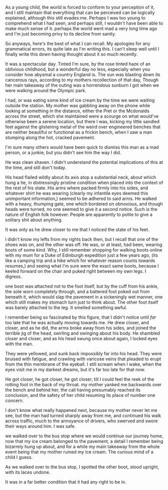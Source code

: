 As a young child, the world is forced to conform to your perception of it, and I still maintain that everything that can be perceived can be logically explained, although this still evades me. Perhaps I was too young to comprehend what I had seen, and perhaps still, I wouldn't have been able to make much sense of it. perhaps the world went mad a very long time ago and I'm just becoming privy to its decline from sanity.

So anyways, here's the best of what I can recall. My apologies for any grammatical errors, its quite late as I'm writing this. I can't sleep well until I finally write this down having thought about it so much recently.

It was a spectacular day. Tinted I'm sure, by the rose tinted haze of an oblivious childhood, but a wonderful day no less, especially when you consider how abysmal a country England is. The sun was blasting down its cancerous rays, according to my mothers recollection of that day, Though her main takeaway of the outing was a horrendous sunburn I got when we were walking around the Olympic park.

I had, or was eating some kind of ice cream by the time we were waiting outside the station. My mother was gabbling away on the phone while looking at something in the distance, either the Pret or the Mcdonalds across the street, which she maintained were a scourge on what would've otherwise been a serene location, but there I was, kicking my little sandled feet against the glistening metal of the weird over engineered benches that are neither beautiful or functional as a frickin bench, when I saw a man stumping along the hot, cracked pavement.

I'm sure many others would have been quick to dismiss this man as a mad person, or a junkie, but you didn't see him the way I did.

He was clean shaven. I didn't understand the potential implications of this at the time, and still don't today.

His head flailed wildly about its axis atop a substantial neck, about which hung a tie, in distressingly pristine condition when placed into the context of the rest of his state. His arms where packed firmly into his sides, and whatever shirt he was wearing (clearly my infantile eyes deemed this unimportant information,) seemed to be adhered to said arms. He walked with a heavy, thumping gate, one which bordered on obnoxious, and though heads were turned, no one seemed to give it a second notice. Such is the nature of English folk however. People are apparently to polite to give a solitary shit about anything.  

It was only as he drew closer to me that I noticed the state of his feet.

I didn't know my lefts from my rights back then, but I recall that one of the shoes was on, and the other was off. He was, or at least, had been, wearing boots of some kind. Why, I still remember shopping for walking boots online with my mum for a Duke of Edinburgh expedition just a few years ago, (its like a camping trip and a hike which for whatever reason counts towards resumes,) and seeing what I'm sure were the exact same boots, because I keeled forward on the chair and puked right between my own legs. I digress. 

one boot was attached not to the foot itself, but by the cuff from his ankle, the sole worn completely through, and a battered foot poked out from beneath it, which would slap the pavement in a sickeningly wet manner, one which still makes my stomach turn just to think about. The other foot itself was barely attached to the leg. It smelled something awful.

I remember being so fascinated by this figure, that I didn't notice until *far* too late that he was actually moving towards me. He drew closer, and closer, and as he did, the arms broke away from his sides, and joined the terrible jig of the head, swirling and swinging about his body. He shambled closer and closer, and as his head swung once about again, I locked eyes with the man.

They were yellowed, and sunk back impossibly far into his head. They were bruised with fatigue, and crawling with varicose veins that pleaded to erupt from the thin membrane of the eyeball. I still scream when I wake, when the eyes visit me in my darkest dreams, but it's far too late for that now.

He got closer, he got closer, he got closer, till I could feel the reek of the rotting foot in the back of my throat. my mother yanked me backwards over the bench and behind her, the call having presumably reached its conclusion, and the safety of her child resuming its place of number one concern. 

I don't know what really happened next, because my mother never let me see, but the man had turned sharply away from me, and continued his walk across traffic, much to the annoyance of drivers, who swerved and swore their ways around him. I was safe.

we walked over to the bus stop where we would continue our journey home, now that my ice cream belonged to the pavement, a detail I remember being bizarrely hung up about, and for a while my main takeaway from the whole event being that my mother ruined my ice cream. The curious mind of a child I guess. 

As we walked over to the bus stop, I spotted the other boot, stood upright, with its laces undone. 

It was in a far better condition that it had any right to be in. 